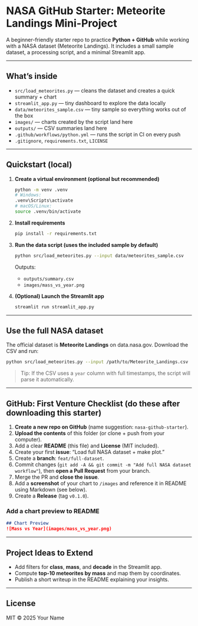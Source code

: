 # NASA GitHub Starter: Meteorite Landings Mini-Project

A beginner-friendly starter repo to practice **Python + GitHub** while working with a NASA dataset (Meteorite Landings). It includes a small sample dataset, a processing script, and a minimal Streamlit app.

---

## What’s inside
- `src/load_meteorites.py` — cleans the dataset and creates a quick summary + chart
- `streamlit_app.py` — tiny dashboard to explore the data locally
- `data/meteorites_sample.csv` — tiny sample so everything works out of the box
- `images/` — charts created by the script land here
- `outputs/` — CSV summaries land here
- `.github/workflows/python.yml` — runs the script in CI on every push
- `.gitignore`, `requirements.txt`, `LICENSE`

---

## Quickstart (local)
1. **Create a virtual environment (optional but recommended)**
   ```bash
   python -m venv .venv
   # Windows:
   .venv\Scripts\activate
   # macOS/Linux:
   source .venv/bin/activate
   ```

2. **Install requirements**
   ```bash
   pip install -r requirements.txt
   ```

3. **Run the data script (uses the included sample by default)**
   ```bash
   python src/load_meteorites.py --input data/meteorites_sample.csv
   ```

   Outputs:
   - `outputs/summary.csv`
   - `images/mass_vs_year.png`

4. **(Optional) Launch the Streamlit app**
   ```bash
   streamlit run streamlit_app.py
   ```

---

## Use the full NASA dataset
The official dataset is **Meteorite Landings** on data.nasa.gov. Download the CSV and run:
```bash
python src/load_meteorites.py --input /path/to/Meteorite_Landings.csv
```

> Tip: If the CSV uses a `year` column with full timestamps, the script will parse it automatically.


---

## GitHub: First Venture Checklist (do these after downloading this starter)
1. **Create a new repo on GitHub** (name suggestion: `nasa-github-starter`).
2. **Upload the contents** of this folder (or clone + push from your computer).
3. Add a clear **README** (this file) and **License** (MIT included).
4. Create your first **issue**: “Load full NASA dataset + make plot.”
5. Create a **branch**: `feat/full-dataset`.
6. Commit changes (`git add -A && git commit -m "Add full NASA dataset workflow"`), then **open a Pull Request** from your branch.
7. Merge the PR and **close the issue**.
8. Add a **screenshot** of your chart to `/images` and reference it in README using Markdown (see below).
9. Create a **Release** (tag `v0.1.0`).

### Add a chart preview to README
```markdown
## Chart Preview
![Mass vs Year](images/mass_vs_year.png)
```

---

## Project Ideas to Extend
- Add filters for **class**, **mass**, and **decade** in the Streamlit app.
- Compute **top-10 meteorites by mass** and map them by coordinates.
- Publish a short writeup in the README explaining your insights.

---

## License
MIT © 2025 Your Name
